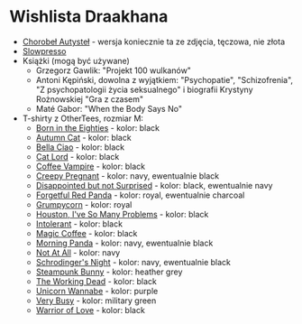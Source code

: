# Wishlista Draakhana

* [Chorobeł Autysteł](https://www.facebook.com/chorobelyizmoroby/photos/a.1025149551024141/1750247101847712) - wersja koniecznie ta ze zdjęcia, tęczowa, nie złota
* [Slowpresso](https://sklep.karamuz.pl/slowpresso-zestaw-do-parzenia-kawy)
* Książki (mogą być używane)
  * Grzegorz Gawlik: "Projekt 100 wulkanów"
  * Antoni Kępiński, dowolna z wyjątkiem: "Psychopatie", "Schizofrenia", "Z psychopatologii życia seksualnego" i biografii Krystyny Rożnowskiej "Gra z czasem"
  * Maté Gabor: "When the Body Says No"
* T-shirty z OtherTees, rozmiar M:
  * [Born in the Eighties](https://www.othertees.com/sklep/koszulki/product/193/Born-In-The-Eighties) - kolor: black
  * [Autumn Cat](https://www.othertees.com/sklep/koszulki/product/1423/koszulka-jesienny-kotek) - kolor: black
  * [Bella Ciao](https://www.othertees.com/sklep/koszulki/product/1042/koszulka-bella-ciao) - kolor: black
  * [Cat Lord](https://www.othertees.com/sklep/koszulki/product/1137/Koszulka-cat-lord) - kolor: black
  * [Coffee Vampire](https://www.othertees.com/sklep/koszulki/product/1177/koszulka-dla-kawosza) - kolor: black
  * [Creepy Pregnant](https://www.othertees.com/sklep/koszulki/product/349/Koszulka-Obcy-X-Ray-swiecaca-w-ciemnosci) - kolor: navy, ewentualnie black
  * [Disappointed but not Surprised](https://www.othertees.com/sklep/koszulki/product/1019/Koszulka-Disappointed-But-Not-Surprised) - kolor: black, ewentualnie navy
  * [Forgetful Red Panda](https://www.othertees.com/sklep/koszulki/product/1421/koszulka-zapominalska-panda-czerwona) - kolor: royal, ewentualnie charcoal
  * [Grumpycorn](https://www.othertees.com/sklep/koszulki/product/1419/koszulka-grumpycorn) - kolor: royal
  * [Houston, I've So Many Problems](https://www.othertees.com/sklep/koszulki/product/1120/Koszulka-Houston-mam-same-problemy) - kolor: black
  * [Intolerant](https://www.othertees.com/sklep/koszulki/product/1066/Intolerant) - kolor: black
  * [Magic Coffee](https://www.othertees.com/sklep/koszulki/product/814/Koszulka-czarna-kawa-czarna-magia) - kolor: black
  * [Morning Panda](https://www.othertees.com/sklep/koszulki/product/1279/Koszulka-zaspana-panda) - kolor: navy, ewentualnie black
  * [Not At All](https://www.othertees.com/sklep/koszulki/product/1141/Koszulka-Not-at-all) - kolor: navy
  * [Schrodinger's Night](https://www.othertees.com/sklep/koszulki/product/312/Koszulka-z-kotem-Schrodingera) - kolor: navy, ewentualnie black
  * [Steampunk Bunny](https://www.othertees.com/sklep/koszulki/product/1318/Koszulka-Steampunkowy-Krolik) - kolor: heather grey
  * [The Working Dead](https://www.othertees.com/sklep/koszulki/product/1449/koszulka-the-working-dead) - kolor: black
  * [Unicorn Wannabe](https://www.othertees.com/sklep/koszulki/product/1204/Unicorn-Wannabe) - kolor: purple
  * [Very Busy](https://www.othertees.com/sklep/koszulki/product/487/Very-Busy) - kolor: military green
  * [Warrior of Love](https://www.othertees.com/sklep/koszulki/product/1113/Koszulka-Pyskata-Czarodziejka-z-Ksiezyca) - kolor: black

